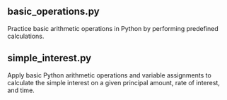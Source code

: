 ## basic_operations.py  
Practice basic arithmetic operations in Python by performing predefined calculations.

## simple_interest.py
Apply basic Python arithmetic operations and variable assignments to calculate the simple interest on a given principal amount, rate of interest, and time.